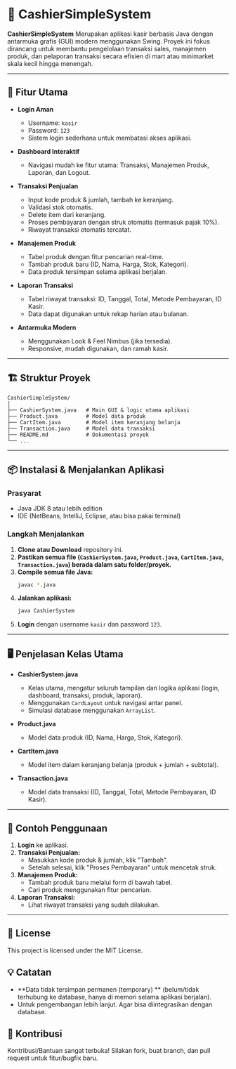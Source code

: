 # 💸 CashierSimpleSystem

**CashierSimpleSystem** Merupakan aplikasi kasir berbasis Java dengan antarmuka grafis (GUI) modern menggunakan Swing. Proyek ini fokus dirancang untuk membantu pengelolaan transaksi sales, manajemen produk, dan pelaporan transaksi secara efisien di mart atau minimarket skala kecil hingga menengah.

---

## 🚀 Fitur Utama

- **Login Aman**
  - Username: `kasir`
  - Password: `123`
  - Sistem login sederhana untuk membatasi akses aplikasi.

- **Dashboard Interaktif**
  - Navigasi mudah ke fitur utama: Transaksi, Manajemen Produk, Laporan, dan Logout.

- **Transaksi Penjualan**
  - Input kode produk & jumlah, tambah ke keranjang.
  - Validasi stok otomatis.
  - Delete item dari keranjang.
  - Proses pembayaran dengan struk otomatis (termasuk pajak 10%).
  - Riwayat transaksi otomatis tercatat.

- **Manajemen Produk**
  - Tabel produk dengan fitur pencarian real-time.
  - Tambah produk baru (ID, Nama, Harga, Stok, Kategori).
  - Data produk tersimpan selama aplikasi berjalan.

- **Laporan Transaksi**
  - Tabel riwayat transaksi: ID, Tanggal, Total, Metode Pembayaran, ID Kasir.
  - Data dapat digunakan untuk rekap harian atau bulanan.

- **Antarmuka Modern**
  - Menggunakan Look & Feel Nimbus (jika tersedia).
  - Responsive, mudah digunakan, dan ramah kasir.

---

## 🏗️ Struktur Proyek

```
CashierSimpleSystem/
│
├── CashierSystem.java   # Main GUI & logic utama aplikasi
├── Product.java         # Model data produk
├── CartItem.java        # Model item keranjang belanja
├── Transaction.java     # Model data transaksi
├── README.md            # Dokumentasi proyek
└── ...
```

---

## 📦 Instalasi & Menjalankan Aplikasi

### **Prasyarat**
- Java JDK 8 atau lebih edition
- IDE (NetBeans, IntelliJ, Eclipse, atau bisa pakai terminal)

### **Langkah Menjalankan**
1. **Clone atau Download** repository ini.
2. **Pastikan semua file (`CashierSystem.java`, `Product.java`, `CartItem.java`, `Transaction.java`) berada dalam satu folder/proyek.**
3. **Compile semua file Java:**
   ```sh
   javac *.java
   ```
4. **Jalankan aplikasi:**
   ```sh
   java CashierSystem
   ```
5. **Login** dengan username `kasir` dan password `123`.

---

## 🖥️ Penjelasan Kelas Utama

- **CashierSystem.java**
  - Kelas utama, mengatur seluruh tampilan dan logika aplikasi (login, dashboard, transaksi, produk, laporan).
  - Menggunakan `CardLayout` untuk navigasi antar panel.
  - Simulasi database menggunakan `ArrayList`.

- **Product.java**
  - Model data produk (ID, Nama, Harga, Stok, Kategori).

- **CartItem.java**
  - Model item dalam keranjang belanja (produk + jumlah + subtotal).

- **Transaction.java**
  - Model data transaksi (ID, Tanggal, Total, Metode Pembayaran, ID Kasir).

---

## 📝 Contoh Penggunaan

1. **Login** ke aplikasi.
2. **Transaksi Penjualan:**
   - Masukkan kode produk & jumlah, klik "Tambah".
   - Setelah selesai, klik "Proses Pembayaran" untuk mencetak struk.
3. **Manajemen Produk:**
   - Tambah produk baru melalui form di bawah tabel.
   - Cari produk menggunakan fitur pencarian.
4. **Laporan Transaksi:**
   - Lihat riwayat transaksi yang sudah dilakukan.

---

## 📄 **License**

This project is licensed under the MIT License. 

## 💡 Catatan

- **Data tidak tersimpan permanen (temporary) ** (belum/tidak terhubung ke database, hanya di memori selama aplikasi berjalan).
- Untuk pengembangan lebih lanjut. Agar bisa diintegrasikan dengan database. 


## 🤝 Kontribusi

Kontribusi/Bantuan sangat terbuka! Silakan fork, buat branch, dan pull request untuk fitur/bugfix baru. 



